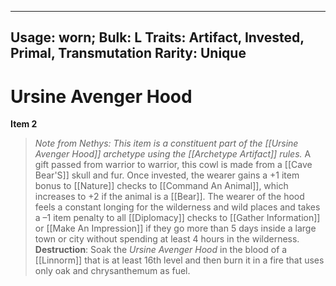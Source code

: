 
---
Usage: worn;
Bulk: L
Traits: Artifact, Invested, Primal, Transmutation
Rarity: Unique
---

# Ursine Avenger Hood

**Item 2**

>  *Note from Nethys: This item is a constituent part of the [[Ursine Avenger Hood]] archetype using the [[Archetype Artifact]] rules.* A gift passed from warrior to warrior, this cowl is made from a [[Cave Bear'S]] skull and fur. Once invested, the wearer gains a +1 item bonus to [[Nature]] checks to [[Command An Animal]], which increases to +2 if the animal is a [[Bear]]. The wearer of the hood feels a constant longing for the wilderness and wild places and takes a –1 item penalty to all [[Diplomacy]] checks to [[Gather Information]] or [[Make An Impression]] if they go more than 5 days inside a large town or city without spending at least 4 hours in the wilderness.
**Destruction**: Soak the *Ursine Avenger Hood* in the blood of a [[Linnorm]] that is at least 16th level and then burn it in a fire that uses only oak and chrysanthemum as fuel.
